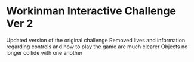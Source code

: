 # Workinman Interactive Challenge Ver 2
Updated version of the original challenge
Removed lives and information regarding controls and how to play the game are much clearer
Objects no longer collide with one another
